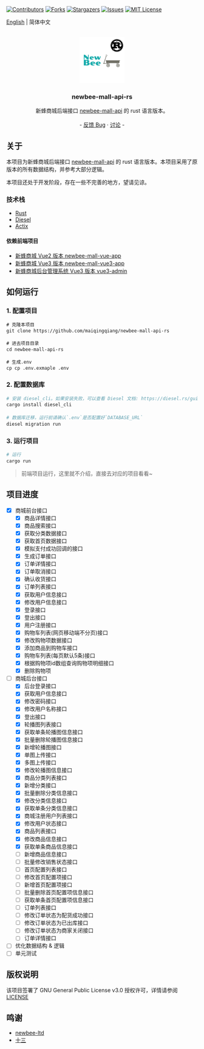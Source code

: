 <a name="readme-top"></a>

<!-- PROJECT SHIELDS -->

[![Contributors][contributors-shield]][contributors-url]
[![Forks][forks-shield]][forks-url]
[![Stargazers][stars-shield]][stars-url]
[![Issues][issues-shield]][issues-url]
[![MIT License][license-shield]][license-url]

[English](./README.md) | 简体中文 

<br />
<div align="center">
  <a href="https://github.com/newbee-ltd/newbee-mall-api">
    <img src="docs/images/logo.png" alt="Logo" width="120" height="120">
  </a>

<h3 align="center">newbee-mall-api-rs</h3>

<p align="center">
    新蜂商城后端接口 <a href="https://github.com/newbee-ltd/newbee-mall-api">newbee-mall-api</a> 的 rust 语言版本。
    <br />
    <br />
    -
    <a href="https://github.com/maiqingqiang/newbee-mall-api-rs/issues">反馈 Bug</a>
    ·
    <a href="https://github.com/maiqingqiang/newbee-mall-api-rs/discussions">讨论</a>
    -
  </p>
</div>

## 关于

本项目为新蜂商城后端接口 [newbee-mall-api](https://github.com/newbee-ltd/newbee-mall-api) 的 rust
语言版本。本项目采用了原版本的所有数据结构，并参考大部分逻辑。

本项目还处于开发阶段，存在一些不完善的地方，望请见谅。

### 技术栈

- [Rust](https://www.rust-lang.org/)
- [Diesel](https://diesel.rs/)
- [Actix](https://actix.rs/)

#### 依赖前端项目

- [新蜂商城 Vue2 版本 newbee-mall-vue-app](https://github.com/newbee-ltd/newbee-mall-vue-app)
- [新蜂商城 Vue3 版本 newbee-mall-vue3-app](https://github.com/newbee-ltd/newbee-mall-vue3-app)
- [新蜂商城后台管理系统 Vue3 版本 vue3-admin](https://github.com/newbee-ltd/vue3-admin)

## 如何运行

### 1. 配置项目

```shell
# 克隆本项目
git clone https://github.com/maiqingqiang/newbee-mall-api-rs

# 进去项目目录
cd newbee-mall-api-rs

# 生成.env
cp cp .env.exmaple .env
```

### 2. 配置数据库

```sh
# 安装 diesel_cli。如果安装失败，可以查看 Diesel 文档: https://diesel.rs/guides/getting-started
cargo install diesel_cli

# 数据库迁移，运行前请确认`.env`是否配置好`DATABASE_URL`
diesel migration run
```

### 3. 运行项目

```sh
# 运行
cargo run
```

> 前端项目运行，这里就不介绍，直接去对应的项目看看~

## 项目进度

- [X] 商城前台接口
  - [X] 商品详情接口
  - [X] 商品搜索接口
  - [X] 获取分类数据接口
  - [X] 获取首页数据接口
  - [X] 模拟支付成功回调的接口
  - [X] 生成订单接口
  - [X] 订单详情接口
  - [X] 订单取消接口
  - [X] 确认收货接口
  - [X] 订单列表接口
  - [X] 获取用户信息接口
  - [X] 修改用户信息接口
  - [X] 登录接口
  - [X] 登出接口
  - [X] 用户注册接口
  - [X] 购物车列表(网页移动端不分页)接口
  - [X] 修改购物项数据接口
  - [X] 添加商品到购物车接口
  - [X] 购物车列表(每页默认5条)接口
  - [X] 根据购物项id数组查询购物项明细接口
  - [X] 删除购物项
- [ ] 商城后台接口
  - [X] 后台登录接口
  - [X] 获取用户信息接口
  - [X] 修改密码接口
  - [X] 修改用户名称接口
  - [X] 登出接口
  - [X] 轮播图列表接口
  - [X] 获取单条轮播图信息接口
  - [X] 批量删除轮播图信息接口
  - [X] 新增轮播图接口
  - [X] 单图上传接口
  - [X] 多图上传接口
  - [X] 修改轮播图信息接口
  - [X] 商品分类列表接口
  - [X] 新增分类接口
  - [X] 批量删除分类信息接口
  - [X] 修改分类信息接口
  - [X] 获取单条分类信息接口
  - [X] 商城注册用户列表接口
  - [X] 修改用户状态接口
  - [X] 商品列表接口
  - [X] 修改商品信息接口
  - [X] 获取单条商品信息接口
  - [ ] 新增商品信息接口
  - [ ] 批量修改销售状态接口
  - [ ] 首页配置列表接口
  - [ ] 修改首页配置项接口
  - [ ] 新增首页配置项接口
  - [ ] 批量删除首页配置项信息接口
  - [ ] 获取单条首页配置项信息接口
  - [ ] 订单列表接口
  - [ ] 修改订单状态为配货成功接口
  - [ ] 修改订单状态为已出库接口
  - [ ] 修改订单状态为商家关闭接口
  - [ ] 订单详情接口
- [ ] 优化数据结构 & 逻辑
- [ ] 单元测试

## 版权说明

该项目签署了 GNU General Public License v3.0 授权许可，详情请参阅 [LICENSE](LICENSE)

## 鸣谢

- [newbee-ltd](https://github.com/newbee-ltd)
- [十三](https://github.com/ZHENFENG13)

<!-- MARKDOWN LINKS & IMAGES -->

[contributors-shield]: https://img.shields.io/github/contributors/maiqingqiang/newbee-mall-api-rs.svg?style=for-the-badge
[contributors-url]: https://github.com/maiqingqiang/newbee-mall-api-rs/graphs/contributors
[forks-shield]: https://img.shields.io/github/forks/maiqingqiang/newbee-mall-api-rs.svg?style=for-the-badge
[forks-url]: https://github.com/maiqingqiang/newbee-mall-api-rs/network/members
[stars-shield]: https://img.shields.io/github/stars/maiqingqiang/newbee-mall-api-rs.svg?style=for-the-badge
[stars-url]: https://github.com/maiqingqiang/newbee-mall-api-rs/stargazers
[issues-shield]: https://img.shields.io/github/issues/maiqingqiang/newbee-mall-api-rs.svg?style=for-the-badge
[issues-url]: https://github.com/maiqingqiang/newbee-mall-api-rs/issues
[license-shield]: https://img.shields.io/github/license/maiqingqiang/newbee-mall-api-rs.svg?style=for-the-badge
[license-url]: https://github.com/maiqingqiang/newbee-mall-api-rs/blob/main/LICENSE
